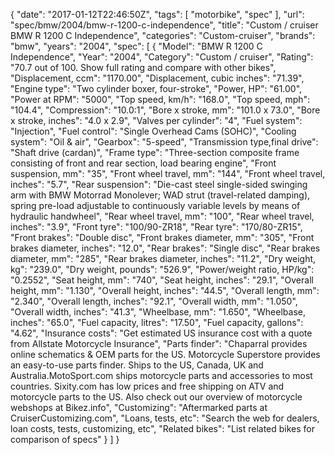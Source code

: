 {
    "date": "2017-01-12T22:46:50Z",
    "tags": [
        "motorbike",
        "spec"
    ],
    "url": "spec\/bmw\/2004\/bmw-r-1200-c-independence",
    "title": "Custom \/ cruiser BMW R 1200 C Independence",
    "categories": "Custom-cruiser",
    "brands": "bmw",
    "years": "2004",
    "spec": [
        {
            "Model": "BMW R 1200 C Independence",
            "Year": "2004",
            "Category": "Custom \/ cruiser",
            "Rating": "70.7 out of 100. Show full rating and compare with other bikes",
            "Displacement, ccm": "1170.00",
            "Displacement, cubic inches": "71.39",
            "Engine type": "Two cylinder boxer, four-stroke",
            "Power, HP": "61.00",
            "Power at RPM": "5000",
            "Top speed, km\/h": "168.0",
            "Top speed, mph": "104.4",
            "Compression": "10.0:1",
            "Bore x stroke, mm": "101.0 x 73.0",
            "Bore x stroke, inches": "4.0 x 2.9",
            "Valves per cylinder": "4",
            "Fuel system": "Injection",
            "Fuel control": "Single Overhead Cams (SOHC)",
            "Cooling system": "Oil & air",
            "Gearbox": "5-speed",
            "Transmission type,final drive": "Shaft drive (cardan)",
            "Frame type": "Three-section composite frame consisting of front and rear section, load bearing engine",
            "Front suspension, mm": "35",
            "Front wheel travel, mm": "144",
            "Front wheel travel, inches": "5.7",
            "Rear suspension": "Die-cast steel single-sided swinging arm with BMW Motorrad Monolever; WAD strut (travel-related damping), spring pre-load adjustable to continuously variable levels by means of hydraulic handwheel",
            "Rear wheel travel, mm": "100",
            "Rear wheel travel, inches": "3.9",
            "Front tyre": "100\/90-ZR18",
            "Rear tyre": "170\/80-ZR15",
            "Front brakes": "Double disc",
            "Front brakes diameter, mm": "305",
            "Front brakes diameter, inches": "12.0",
            "Rear brakes": "Single disc",
            "Rear brakes diameter, mm": "285",
            "Rear brakes diameter, inches": "11.2",
            "Dry weight, kg": "239.0",
            "Dry weight, pounds": "526.9",
            "Power\/weight ratio, HP\/kg": "0.2552",
            "Seat height, mm": "740",
            "Seat height, inches": "29.1",
            "Overall height, mm": "1.130",
            "Overall height, inches": "44.5",
            "Overall length, mm": "2.340",
            "Overall length, inches": "92.1",
            "Overall width, mm": "1.050",
            "Overall width, inches": "41.3",
            "Wheelbase, mm": "1.650",
            "Wheelbase, inches": "65.0",
            "Fuel capacity, litres": "17.50",
            "Fuel capacity, gallons": "4.62",
            "Insurance costs": "Get estimated US insurance cost with a quote from Allstate Motorcycle Insurance",
            "Parts finder": "Chaparral provides online schematics & OEM parts for the US.   Motorcycle Superstore provides an easy-to-use parts finder. Ships to the US, Canada, UK and Australia.MotoSport.com ships motorcycle parts and accessories to most countries.    Sixity.com has low prices and free shipping on ATV and motorcycle parts to the US. Also check out our overview of motorcycle webshops at Bikez.info",
            "Customizing": "Aftermarked parts at CruiserCustomizing.com",
            "Loans, tests, etc": "Search the web for dealers, loan costs, tests, customizing, etc",
            "Related bikes": "List related bikes for comparison of specs"
        }
    ]
}